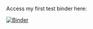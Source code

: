 <p> Access my first test binder here: </p> 

[![Binder](https://mybinder.org/badge_logo.svg)](https://mybinder.org/v2/gh/Izydorczak/-my-first-binder-/HEAD) 
